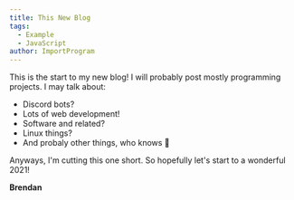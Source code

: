 ```yaml
---
title: This New Blog
tags:
  - Example
  - JavaScript
author: ImportProgram
---
```


This is the start to my new blog! I will probably post mostly programming projects. 
I may talk about:

- Discord bots?
- Lots of web development!
- Software and related? 
- Linux things?
- And probaly other things, who knows 🤷

Anyways, I'm cutting this one short. So hopefully let's start to a wonderful 2021!

**Brendan**